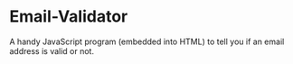 # Email-Validator
A handy JavaScript program (embedded into HTML) to tell you if an email address is valid or not. 
